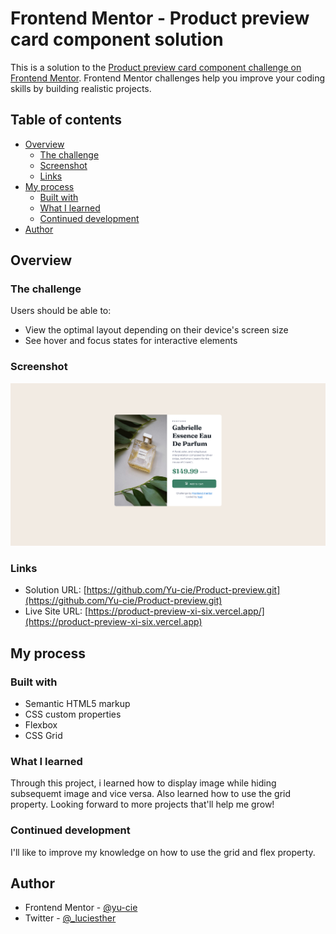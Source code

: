 # Frontend Mentor - Product preview card component solution

This is a solution to the [Product preview card component challenge on Frontend Mentor](https://www.frontendmentor.io/challenges/product-preview-card-component-GO7UmttRfa). Frontend Mentor challenges help you improve your coding skills by building realistic projects. 

## Table of contents

- [Overview](#overview)
  - [The challenge](#the-challenge)
  - [Screenshot](#screenshot)
  - [Links](#links)
- [My process](#my-process)
  - [Built with](#built-with)
  - [What I learned](#what-i-learned)
  - [Continued development](#continued-development)
- [Author](#author)


## Overview

### The challenge

Users should be able to:

- View the optimal layout depending on their device's screen size
- See hover and focus states for interactive elements

### Screenshot

![View screenshot here](./design/desktop-design.png)

### Links

- Solution URL: [https://github.com/Yu-cie/Product-preview.git](https://github.com/Yu-cie/Product-preview.git)
- Live Site URL: [https://product-preview-xi-six.vercel.app/](https://product-preview-xi-six.vercel.app)

## My process

### Built with

- Semantic HTML5 markup
- CSS custom properties
- Flexbox
- CSS Grid

### What I learned

Through this project, i learned how to display image while hiding subsequemt image and vice versa. Also learned how to use the grid property. Looking forward to more projects that'll help me grow!

### Continued development

I'll like to improve my knowledge on how to use the grid and flex property.

## Author

- Frontend Mentor - [@yu-cie](https://www.frontendmentor.io/profile/yu-cie)
- Twitter - [@_luciesther](https://www.twitter.com/_luciesther)

